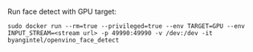 Run face detect with GPU target:

```
sudo docker run --rm=true --privileged=true --env TARGET=GPU --env INPUT_STREAM=<stream url> -p 49990:49990 -v /dev:/dev -it byangintel/openvino_face_detect
```
